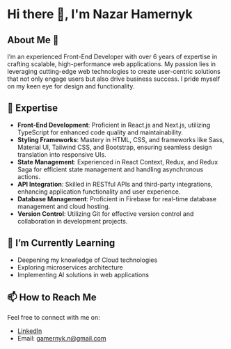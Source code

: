 # Hi there 👋, I'm Nazar Hamernyk

## About Me 🚀
I’m an experienced Front-End Developer with over 6 years of expertise in crafting scalable, high-performance web applications. My passion lies in leveraging cutting-edge web technologies to create user-centric solutions that not only engage users but also drive business success. I pride myself on my keen eye for design and functionality.

## 🔭 Expertise
- **Front-End Development**: Proficient in React.js and Next.js, utilizing TypeScript for enhanced code quality and maintainability.
- **Styling Frameworks**: Mastery in HTML, CSS, and frameworks like Sass, Material UI, Tailwind CSS, and Bootstrap, ensuring seamless design translation into responsive UIs.
- **State Management**: Experienced in React Context, Redux, and Redux Saga for efficient state management and handling asynchronous actions.
- **API Integration**: Skilled in RESTful APIs and third-party integrations, enhancing application functionality and user experience.
- **Database Management**: Proficient in Firebase for real-time database management and cloud hosting.
- **Version Control**: Utilizing Git for effective version control and collaboration in development projects.

## 🌱 I’m Currently Learning
- Deepening my knowledge of Cloud technologies
- Exploring microservices architecture
- Implementing AI solutions in web applications

## 📫 How to Reach Me
Feel free to connect with me on:
- [LinkedIn](https://www.linkedin.com/in/nazar-hamernyk-1a94b3175/)
- Email: [gamernyk.n@gmail.com](mailto:gamernyk.n@gmail.com)
